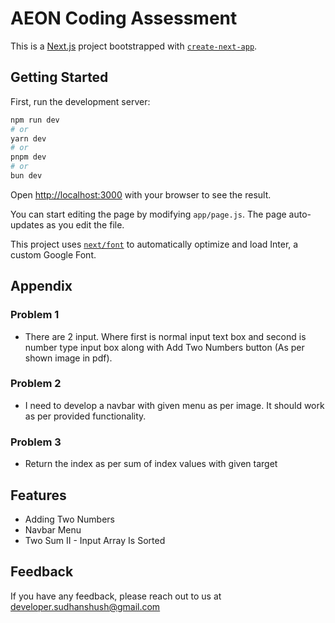# AEON Coding Assessment

This is a [Next.js](https://nextjs.org/) project bootstrapped with [`create-next-app`](https://github.com/vercel/next.js/tree/canary/packages/create-next-app).

## Getting Started

First, run the development server:

```bash
npm run dev
# or
yarn dev
# or
pnpm dev
# or
bun dev
```

Open [http://localhost:3000](http://localhost:3000) with your browser to see the result.

You can start editing the page by modifying `app/page.js`. The page auto-updates as you edit the file.

This project uses [`next/font`](https://nextjs.org/docs/basic-features/font-optimization) to automatically optimize and load Inter, a custom Google Font.



## Appendix
### Problem 1
- There are 2 input. Where first is normal input text box and second is number type input box along with Add Two Numbers button (As per shown image in pdf).
### Problem 2
- I need to develop a navbar with given menu as per image. It should work as per provided functionality.
### Problem 3
- Return the index as per sum of index values with given target



## Features

- Adding Two Numbers
- Navbar Menu
- Two Sum II - Input Array Is Sorted


## Feedback

If you have any feedback, please reach out to us at developer.sudhanshush@gmail.com
